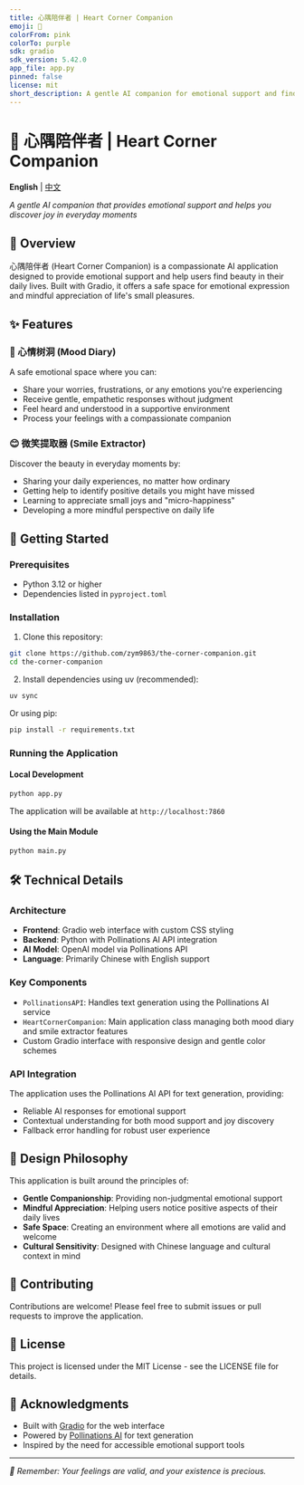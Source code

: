 ```yaml
---
title: 心隅陪伴者 | Heart Corner Companion
emoji: 🌸
colorFrom: pink
colorTo: purple
sdk: gradio
sdk_version: 5.42.0
app_file: app.py
pinned: false
license: mit
short_description: A gentle AI companion for emotional support and finding joy
---
```


# 🌸 心隅陪伴者 | Heart Corner Companion

**English** | [中文](README-zh.md)

*A gentle AI companion that provides emotional support and helps you discover joy in everyday moments*

## 📖 Overview

心隅陪伴者 (Heart Corner Companion) is a compassionate AI application designed to provide emotional support and help users find beauty in their daily lives. Built with Gradio, it offers a safe space for emotional expression and mindful appreciation of life's small pleasures.

## ✨ Features

### 💭 心情树洞 (Mood Diary)
A safe emotional space where you can:
- Share your worries, frustrations, or any emotions you're experiencing
- Receive gentle, empathetic responses without judgment
- Feel heard and understood in a supportive environment
- Process your feelings with a compassionate companion

### 😊 微笑提取器 (Smile Extractor)
Discover the beauty in everyday moments by:
- Sharing your daily experiences, no matter how ordinary
- Getting help to identify positive details you might have missed
- Learning to appreciate small joys and "micro-happiness"
- Developing a more mindful perspective on daily life

## 🚀 Getting Started

### Prerequisites
- Python 3.12 or higher
- Dependencies listed in `pyproject.toml`

### Installation

1. Clone this repository:
```bash
git clone https://github.com/zym9863/the-corner-companion.git
cd the-corner-companion
```

2. Install dependencies using uv (recommended):
```bash
uv sync
```

Or using pip:
```bash
pip install -r requirements.txt
```

### Running the Application

#### Local Development
```bash
python app.py
```

The application will be available at `http://localhost:7860`

#### Using the Main Module
```bash
python main.py
```

## 🛠️ Technical Details

### Architecture
- **Frontend**: Gradio web interface with custom CSS styling
- **Backend**: Python with Pollinations AI API integration
- **AI Model**: OpenAI model via Pollinations API
- **Language**: Primarily Chinese with English support

### Key Components
- `PollinationsAPI`: Handles text generation using the Pollinations AI service
- `HeartCornerCompanion`: Main application class managing both mood diary and smile extractor features
- Custom Gradio interface with responsive design and gentle color schemes

### API Integration
The application uses the Pollinations AI API for text generation, providing:
- Reliable AI responses for emotional support
- Contextual understanding for both mood support and joy discovery
- Fallback error handling for robust user experience

## 🎨 Design Philosophy

This application is built around the principles of:
- **Gentle Companionship**: Providing non-judgmental emotional support
- **Mindful Appreciation**: Helping users notice positive aspects of their daily lives
- **Safe Space**: Creating an environment where all emotions are valid and welcome
- **Cultural Sensitivity**: Designed with Chinese language and cultural context in mind

## 🤝 Contributing

Contributions are welcome! Please feel free to submit issues or pull requests to improve the application.

## 📄 License

This project is licensed under the MIT License - see the LICENSE file for details.

## 🙏 Acknowledgments

- Built with [Gradio](https://gradio.app/) for the web interface
- Powered by [Pollinations AI](https://pollinations.ai/) for text generation
- Inspired by the need for accessible emotional support tools

---

*💝 Remember: Your feelings are valid, and your existence is precious.*
